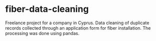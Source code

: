 # fiber-data-cleaning

Freelance project for a company in Cyprus. Data cleaning of duplicate records collected through an application form for fiber installation. The processing was done using pandas.
